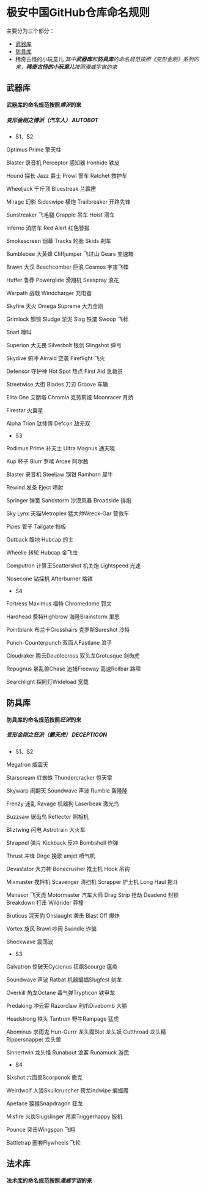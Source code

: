 # 极安中国GitHub仓库命名规则
主要分为三个部分：
* [武器库](https://github.com/88hack/ReposNameRules#%E6%AD%A6%E5%99%A8%E5%BA%93)
* [防具库](https://github.com/88hack/ReposNameRules#%E9%98%B2%E5%85%B7%E5%BA%93)
* 稀奇古怪的小玩意儿
*其中**武器库**和**防具库**的命名规范按照《变形金刚》系列的来，**稀奇古怪的小玩意儿**按照漫威宇宙的来*

## 武器库
#### 武器库的命名规范按照*博派*的来
##### 变形金刚之博派（汽车人） AUTOBOT



* S1、S2

Optimus Prime 擎天柱

Blaster 录音机 Perceptor 感知器 Ironhide 铁皮

Hound 探长 Jazz 爵士 Prowl 警车 Ratchet 救护车

Wheeljack 千斤顶 Bluestreak 兰霹雳

Mirage 幻影 Sideswipe 横炮 Trailbreaker 开路先锋

Sunstreaker 飞毛腿 Grapple 吊车 Hoist 滑车

Inferno 消防车 Red Alert 红色警报

Smokescreen 烟幕 Tracks 轮胎 Skids 刹车

Bumblebee 大黄蜂 Cliffjumper 飞过山 Gears 变速箱

Brawn 大汉 Beachcomber 巨浪 Cosmos 宇宙飞碟

Huffer 鲁莽 Powerglide 滑翔机 Seaspray 浪花

Warpath 战戟 Windcharger 充电器

Skyfire 天火 Omega Supreme 大力金刚

Grimlock 钢锁 Sludge 淤泥 Slag 铁渣 Swoop 飞标

Snarl 嚎叫

Superion 大无畏 Silverbolt 银剑 Slingshot 弹弓

Skydive 俯冲 Airraid 空袭 Fireflight 飞火

Defensor 守护神 Hot Spot 热点 First Aid 急救员

Streetwise 大街 Blades 刀刃 Groove 车辙

Elita One 艾丽塔 Chromia 克劳莉娅 Moonracer 月娇

Firestar 火翼星

Alpha Trion 钛师傅 Defcon 敌无双

* S3

Rodimus Prime 补天士 Ultra Magnus 通天晓

Kup 杯子 Blurr 罗嗦 Arcee 阿尔茜

Blaster 录音机 Steeljaw 钢钳 Ramhorn 犀牛

Rewind 发条 Eject 喷射

Springer 弹簧 Sandstorm 沙漠风暴 Broadside 排炮

Sky Lynx 天猫Metroplex 猛大帅Wreck-Gar 营救车

Pipes 管子 Tailgate 挡板

Outback 腹地 Hubcap 的士

Wheelie 转轮 Hubcap 金飞虫

Computron 计算王Scattershot 机关炮 Lightspeed 光速

Nosecone 钻探机 Afterburner 烙铁


* S4

Fortress Maximus 福特 Chromedome 郭文

Hardhead 费特Highbrow 海隆Brainstorm 里恩

Pointblank 布兰卡Crosshairs 克罗斯Sureshot 沙特

Punch-Counterpunch 双面人Fastlane 浪子

Cloudraker 腾云Doublecross 双头龙Grotusque 剑齿虎

Repugnus 暴乱兽Chase 追捕Freeway 高速Rollbar 路障

Searchlight 探照灯Wideload 宽载


## 防具库
#### 防具库的命名规范按照*狂派*的来
##### 变形金刚之狂派（霸天虎） DECEPTICON
* S1、S2

Megatron 威震天

Starscream 红蜘蛛 Thundercracker 惊天雷

Skywarp 闹翻天 Soundwave 声波 Rumble 轰隆隆

Frenzy 迷乱 Ravage 机器狗 Laserbeak 激光鸟

Buzzsaw 锯齿鸟 Reflector 照相机

Bliztwing 闪电 Astrotrain 大火车

Shrapnel 弹片 Kickback 反冲 Bombshell 炸弹

Thrust 冲锋 Dirge 挽歌 amjet 喷气机

Devastator 大力神 Bonecrusher 推土机 Hook 吊钩

Mixmaster 搅拌机 Scavenger 清扫机 Scrapper 铲土机 Long Haul 拖斗

Menasor 飞天虎 Motormaster 汽车大师 Drag Strip 抢劫 Deadend 封锁 Breakdown 打击 Wildrider 莽撞



Bruticus 混天豹 Onslaught 袭击 Blast Off 爆炸

Vortex 旋风 Brawl 吵闹 Swindle 诈骗

Shockwave 震荡波



 



* S3

Galvatron 惊破天Cyclonus 狂飙Scourge 瘟疫

Soundwave 声波 Ratbat 机器蝙蝠Slugfest 剑龙

Overkill 角龙Octane 毒气弹Trypticon 铁甲龙

Predaking 冲云霄 Razorclaw 利爪Divebomb 大鹏

Headstrong 铁头 Tantrum 野牛Rampage 猛虎

Abominus 求雨鬼 Hun-Gurrr 龙头魔Blot 龙头妖 Cutthroad 龙头精 Rippersnapper 龙头兽

Sinnertwin 龙头怪 Runabout 浪客 Runamuck 游民



 



* S4

Sixshot 六面兽Scorponok 撒克

Weirdwolf 人狼Skullcruncher 鳄龙indwipe 蝙蝠魔

Apeface 猿猴Snapdragon 狂龙

Misfire 火炭Slugslinger 吊索Triggerhappy 扳机

Pounce 突击Wingspan 飞翔

Battletrap 圈套Flywheels 飞轮

## 法术库
#### 法术库的命名规范按照*漫威宇宙*的来
